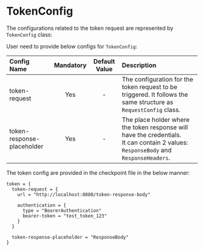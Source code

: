 # TokenConfig

The configurations related to the token request are represented by `TokenConfig` class:

User need to provide below configs for `TokenConfig`:

| Config Name                | Mandatory | Default Value | Description                                                                                                                              |
|:---------------------------|:---------:|:-------------:|:-----------------------------------------------------------------------------------------------------------------------------------------|
| token-request              |    Yes    |       -       | The configuration for the token request to be triggered. It follows the same structure as `RequestConfig` class.                         |
| token-response-placeholder |    Yes    |       -       | The place holder where the token response will have the credentials. <br/>It can contain 2 values: `ResponseBody` and `ResponseHeaders`. |

The token config are provided in the checkpoint file in the below manner:

```hocon
token = {
  token-request = {
    url = "http://localhost:8080/token-response-body"

    authentication = {
      type = "BearerAuthentication"
      bearer-token = "test_token_123"
    }
  }

  token-response-placeholder = "ResponseBody"
}
```
